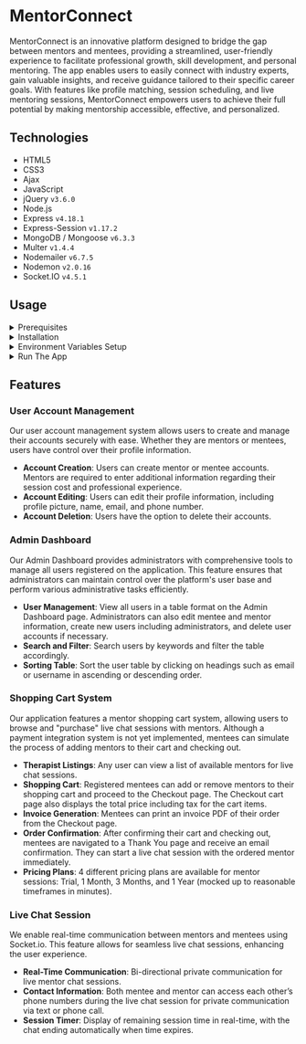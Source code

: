 # MentorConnect

MentorConnect is an innovative platform designed to bridge the gap between mentors and mentees, providing a streamlined, user-friendly experience to facilitate professional growth, skill development, and personal mentoring. The app enables users to easily connect with industry experts, gain valuable insights, and receive guidance tailored to their specific career goals. With features like profile matching, session scheduling, and live mentoring sessions, MentorConnect empowers users to achieve their full potential by making mentorship accessible, effective, and personalized.

## Technologies

* HTML5
* CSS3
* Ajax
* JavaScript
* jQuery `v3.6.0`
* Node.js
* Express `v4.18.1`
* Express-Session `v1.17.2`
* MongoDB / Mongoose `v6.3.3`
* Multer `v1.4.4`
* Nodemailer `v6.7.5`
* Nodemon `v2.0.16`
* Socket.IO `v4.5.1`

## Usage

<details>
  <summary>Prerequisites</summary>

### Prerequisites

* [VSCode](https://code.visualstudio.com/download/)
* [Git](https://git-scm.com/downloads/)
* [Node.js](https://nodejs.org/en/download/)

</details>

<details>
  <summary>Installation</summary>

### Installation

1. Install the latest npm package version.

  ```sh
  npm install npm@latest -g
  ```

2. Clone the repository to your local machine.

  ```sh
  git clone https://github.com/towaquimbayo/MyMind.git
  ```

3. Installing required dependencies requires Node and npm.

  ```sh
  npm install
  ```

</details>

<details>
  <summary>Environment Variables Setup</summary>

### Environment Variables Setup

For the project to run correctly, environment variables are required. Rename the `.env.example` to `.env`.

1. Sign up for a MongoDB Atlas account at <https://www.mongodb.com/cloud/atlas/register>. Then create a database Cluster and connect your project to that Cluster by clicking on the `Connect`, selecting the `Connect To Your Application` option and copying the Database `URI` string as your `DATABASE_URL`. Finally, replace the `username` and `password` fields in the URI string with your database credentials.
2. Either enter your email account credentials for the Nodemailer transporter credentials or create a Gmail account to generate an App Password by following the instructions at <https://medium.com/@y.mehnati_49486/how-to-send-an-email-from-your-gmail-account-with-nodemailer-837bf09a7628>.

</details>

<details>
  <summary>Run The App</summary>

### Run The App

Running the application locally or in production is straightforward since both the frontend and backend are integrated into a single Node.js application running on port 8000.

Execute `npm start` to run locally in development mode or production mode.

</details>

## Features

### User Account Management

Our user account management system allows users to create and manage their accounts securely with ease. Whether they are mentors or mentees, users have control over their profile information.

* __Account Creation__: Users can create mentor or mentee accounts. Mentors are required to enter additional information regarding their session cost and professional experience.
* __Account Editing__: Users can edit their profile information, including profile picture, name, email, and phone number.
* __Account Deletion__: Users have the option to delete their accounts.

### Admin Dashboard

Our Admin Dashboard provides administrators with comprehensive tools to manage all users registered on the application. This feature ensures that administrators can maintain control over the platform's user base and perform various administrative tasks efficiently.

* __User Management__: View all users in a table format on the Admin Dashboard page. Administrators can also edit mentee and mentor information, create new users including administrators, and delete user accounts if necessary.
* __Search and Filter__: Search users by keywords and filter the table accordingly.
* __Sorting Table__: Sort the user table by clicking on headings such as email or username in ascending or descending order.

### Shopping Cart System

Our application features a mentor shopping cart system, allowing users to browse and "purchase" live chat sessions with mentors. Although a payment integration system is not yet implemented, mentees can simulate the process of adding mentors to their cart and checking out.

* __Therapist Listings__: Any user can view a list of available mentors for live chat sessions.
* __Shopping Cart__: Registered mentees can add or remove mentors to their shopping cart and proceed to the Checkout page. The Checkout cart page also displays the total price including tax for the cart items.
* __Invoice Generation__: Mentees can print an invoice PDF of their order from the Checkout page.
* __Order Confirmation__: After confirming their cart and checking out, mentees are navigated to a Thank You page and receive an email confirmation. They can start a live chat session with the ordered mentor immediately.
* __Pricing Plans__: 4 different pricing plans are available for mentor sessions: Trial, 1 Month, 3 Months, and 1 Year (mocked up to reasonable timeframes in minutes).

### Live Chat Session

We enable real-time communication between mentors and mentees using Socket.io. This feature allows for seamless live chat sessions, enhancing the user experience.

* __Real-Time Communication__: Bi-directional private communication for live mentor chat sessions.
* __Contact Information__: Both mentee and mentor can access each other’s phone numbers during the live chat session for private communication via text or phone call.
* __Session Timer__: Display of remaining session time in real-time, with the chat ending automatically when time expires.
